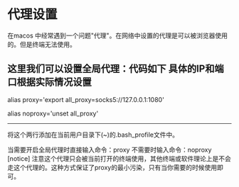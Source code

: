 # 代理设置
在macos 中经常遇到一个问题"代理"。在网络中设置的代理是可以被浏览器使用的。但是终端无法使用。

这里我们可以设置全局代理：代码如下 具体的IP和端口根据实际情况设置
----

alias proxy='export all_proxy=socks5://127.0.0.1:1080'

alias noproxy='unset all_proxy'

----
将这个两行添加在当前用户目录下(~)的.bash_profile文件中。

当需要开启全局代理时直接输入命令：proxy 
不需要时输入命令：noproxy
[notice] 注意这个代理只会被当前打开的终端使用，其他终端或软件理论上是不会走这个代理的。这种方式保证了proxy的最小污染，只有当你需要的时候使用即可。
